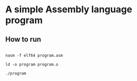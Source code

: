 <h1>A simple Assembly language program</h1>
<h2>How to run</h2>
<code>
nasm -f elf64 program.asm<br />
ld -o program program.o<br />
./program<br />
</code>
